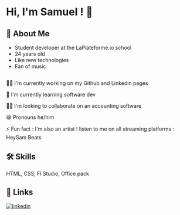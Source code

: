 
# Hi, I'm Samuel ! 👋


## 🚀 About Me
- Student developer at the LaPlateforme.io school
- 24 years old
- Like new technologies
- Fan of music



##
👩‍💻 I'm currently working on my Github and Linkedin pages

🧠 I'm currently learning software dev

👯‍♀️ I'm looking to collaborate on an accounting software

😄 Pronouns he/him

⚡️ Fun fact : I'm also an artist ! listen to me on all streaming platforms : HeySam Beats


## 🛠 Skills
HTML, CSS, Fl Studio, Office pack


## 🔗 Links
[![linkedin](https://img.shields.io/badge/linkedin-0A66C2?style=for-the-badge&logo=linkedin&logoColor=white)](https://www.linkedin.com/in/samuel-rigaux//)
